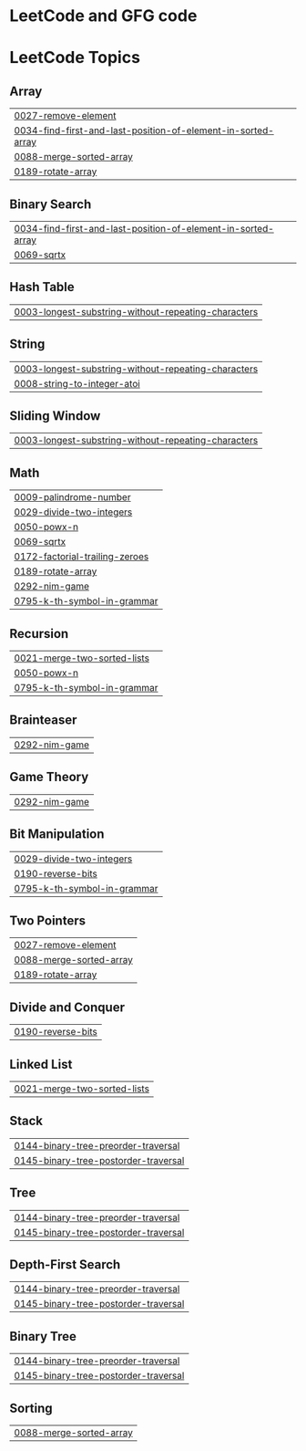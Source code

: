 <h1>LeetCode and GFG code</h1>

<!---LeetCode Topics Start-->
# LeetCode Topics
## Array
|  |
| ------- |
| [0027-remove-element](https://github.com/nist-kishan/LeetCode-GFG/tree/master/0027-remove-element) |
| [0034-find-first-and-last-position-of-element-in-sorted-array](https://github.com/nist-kishan/LeetCode-GFG/tree/master/0034-find-first-and-last-position-of-element-in-sorted-array) |
| [0088-merge-sorted-array](https://github.com/nist-kishan/LeetCode-GFG/tree/master/0088-merge-sorted-array) |
| [0189-rotate-array](https://github.com/nist-kishan/LeetCode-GFG/tree/master/0189-rotate-array) |
## Binary Search
|  |
| ------- |
| [0034-find-first-and-last-position-of-element-in-sorted-array](https://github.com/nist-kishan/LeetCode-GFG/tree/master/0034-find-first-and-last-position-of-element-in-sorted-array) |
| [0069-sqrtx](https://github.com/nist-kishan/LeetCode-GFG/tree/master/0069-sqrtx) |
## Hash Table
|  |
| ------- |
| [0003-longest-substring-without-repeating-characters](https://github.com/nist-kishan/LeetCode-GFG/tree/master/0003-longest-substring-without-repeating-characters) |
## String
|  |
| ------- |
| [0003-longest-substring-without-repeating-characters](https://github.com/nist-kishan/LeetCode-GFG/tree/master/0003-longest-substring-without-repeating-characters) |
| [0008-string-to-integer-atoi](https://github.com/nist-kishan/LeetCode-GFG/tree/master/0008-string-to-integer-atoi) |
## Sliding Window
|  |
| ------- |
| [0003-longest-substring-without-repeating-characters](https://github.com/nist-kishan/LeetCode-GFG/tree/master/0003-longest-substring-without-repeating-characters) |
## Math
|  |
| ------- |
| [0009-palindrome-number](https://github.com/nist-kishan/LeetCode-GFG/tree/master/0009-palindrome-number) |
| [0029-divide-two-integers](https://github.com/nist-kishan/LeetCode-GFG/tree/master/0029-divide-two-integers) |
| [0050-powx-n](https://github.com/nist-kishan/LeetCode-GFG/tree/master/0050-powx-n) |
| [0069-sqrtx](https://github.com/nist-kishan/LeetCode-GFG/tree/master/0069-sqrtx) |
| [0172-factorial-trailing-zeroes](https://github.com/nist-kishan/LeetCode-GFG/tree/master/0172-factorial-trailing-zeroes) |
| [0189-rotate-array](https://github.com/nist-kishan/LeetCode-GFG/tree/master/0189-rotate-array) |
| [0292-nim-game](https://github.com/nist-kishan/LeetCode-GFG/tree/master/0292-nim-game) |
| [0795-k-th-symbol-in-grammar](https://github.com/nist-kishan/LeetCode-GFG/tree/master/0795-k-th-symbol-in-grammar) |
## Recursion
|  |
| ------- |
| [0021-merge-two-sorted-lists](https://github.com/nist-kishan/LeetCode-GFG/tree/master/0021-merge-two-sorted-lists) |
| [0050-powx-n](https://github.com/nist-kishan/LeetCode-GFG/tree/master/0050-powx-n) |
| [0795-k-th-symbol-in-grammar](https://github.com/nist-kishan/LeetCode-GFG/tree/master/0795-k-th-symbol-in-grammar) |
## Brainteaser
|  |
| ------- |
| [0292-nim-game](https://github.com/nist-kishan/LeetCode-GFG/tree/master/0292-nim-game) |
## Game Theory
|  |
| ------- |
| [0292-nim-game](https://github.com/nist-kishan/LeetCode-GFG/tree/master/0292-nim-game) |
## Bit Manipulation
|  |
| ------- |
| [0029-divide-two-integers](https://github.com/nist-kishan/LeetCode-GFG/tree/master/0029-divide-two-integers) |
| [0190-reverse-bits](https://github.com/nist-kishan/LeetCode-GFG/tree/master/0190-reverse-bits) |
| [0795-k-th-symbol-in-grammar](https://github.com/nist-kishan/LeetCode-GFG/tree/master/0795-k-th-symbol-in-grammar) |
## Two Pointers
|  |
| ------- |
| [0027-remove-element](https://github.com/nist-kishan/LeetCode-GFG/tree/master/0027-remove-element) |
| [0088-merge-sorted-array](https://github.com/nist-kishan/LeetCode-GFG/tree/master/0088-merge-sorted-array) |
| [0189-rotate-array](https://github.com/nist-kishan/LeetCode-GFG/tree/master/0189-rotate-array) |
## Divide and Conquer
|  |
| ------- |
| [0190-reverse-bits](https://github.com/nist-kishan/LeetCode-GFG/tree/master/0190-reverse-bits) |
## Linked List
|  |
| ------- |
| [0021-merge-two-sorted-lists](https://github.com/nist-kishan/LeetCode-GFG/tree/master/0021-merge-two-sorted-lists) |
## Stack
|  |
| ------- |
| [0144-binary-tree-preorder-traversal](https://github.com/nist-kishan/LeetCode-GFG/tree/master/0144-binary-tree-preorder-traversal) |
| [0145-binary-tree-postorder-traversal](https://github.com/nist-kishan/LeetCode-GFG/tree/master/0145-binary-tree-postorder-traversal) |
## Tree
|  |
| ------- |
| [0144-binary-tree-preorder-traversal](https://github.com/nist-kishan/LeetCode-GFG/tree/master/0144-binary-tree-preorder-traversal) |
| [0145-binary-tree-postorder-traversal](https://github.com/nist-kishan/LeetCode-GFG/tree/master/0145-binary-tree-postorder-traversal) |
## Depth-First Search
|  |
| ------- |
| [0144-binary-tree-preorder-traversal](https://github.com/nist-kishan/LeetCode-GFG/tree/master/0144-binary-tree-preorder-traversal) |
| [0145-binary-tree-postorder-traversal](https://github.com/nist-kishan/LeetCode-GFG/tree/master/0145-binary-tree-postorder-traversal) |
## Binary Tree
|  |
| ------- |
| [0144-binary-tree-preorder-traversal](https://github.com/nist-kishan/LeetCode-GFG/tree/master/0144-binary-tree-preorder-traversal) |
| [0145-binary-tree-postorder-traversal](https://github.com/nist-kishan/LeetCode-GFG/tree/master/0145-binary-tree-postorder-traversal) |
## Sorting
|  |
| ------- |
| [0088-merge-sorted-array](https://github.com/nist-kishan/LeetCode-GFG/tree/master/0088-merge-sorted-array) |
<!---LeetCode Topics End-->